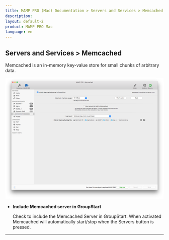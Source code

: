 ```yaml
---
title: MAMP PRO (Mac) Documentation > Servers and Services > Memcached
description: 
layout: default-2
product: MAMP PRO Mac
language: en
---
```


## Servers and Services > Memcached

Memcached is an in-memory key-value store for small chunks of arbitrary data.

![MAMP](memCached.png)

*  **Include Memcached server in GroupStart**  

    Check to include the Memcached Server in GroupStart. When activated Memcached will automatically start/stop when the  Servers button is pressed.

---





